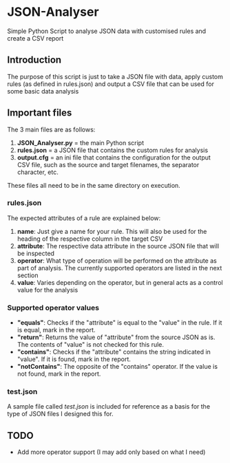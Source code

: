 # JSON-Analyser
Simple Python Script to analyse JSON data with customised rules and create a CSV report

## Introduction
The purpose of this script is just to take a JSON file with data, apply custom rules (as defined in rules.json) and output a CSV file that can be used for some basic data analysis


## Important files
The 3 main files are as follows:

1. **JSON_Analyser.py** = the main Python script
2. **rules.json** = a JSON file that contains the custom rules for analysis
3. **output.cfg** = an ini file that contains the configuration for the output CSV file, such as the source and target filenames, the separator character, etc.

These files all need to be in the same directory on execution.


### rules.json
The expected attributes of a rule are explained below:

1. **name**: Just give a name for your rule. This will also be used for the heading of the respective column in the target CSV
2. **attribute**: The respective data attribute in the source JSON file that will be inspected
3. **operator**: What type of operation will be performed on the attribute as part of analysis. The currently supported operators are listed in the next section
4. **value**: Varies depending on the operator, but in general acts as a control value for the analysis


### Supported operator values

- **"equals"**: Checks if the "attribute" is equal to the "value" in the rule. If it is equal, mark in the report.
- **"return"**: Returns the value of "attribute" from the source JSON as is. The contents of "value" is not checked for this rule.
- **"contains"**: Checks if the "attribute" contains the string indicated in "value". If it is found, mark in the report.
- **"notContains"**: The opposite of the "contains" operator. If the value is not found, mark in the report.

### test.json

A sample file called _test.json_ is included for reference as a basis for the type of JSON files I designed this for.

## TODO
- Add more operator support (I may add only based on what I need)
